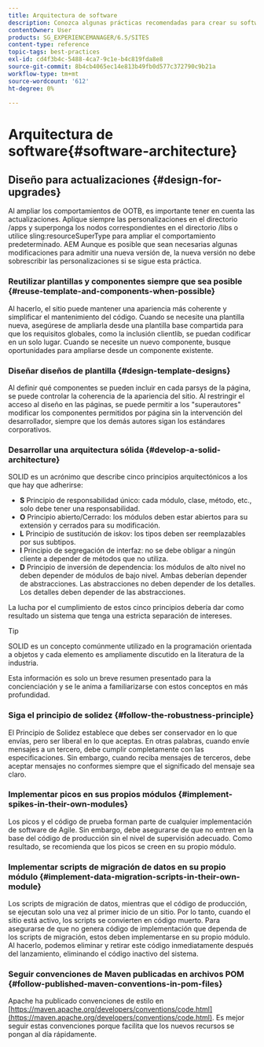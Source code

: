 ```yaml
---
title: Arquitectura de software
description: Conozca algunas prácticas recomendadas para crear su software para Adobe Experience Manager.
contentOwner: User
products: SG_EXPERIENCEMANAGER/6.5/SITES
content-type: reference
topic-tags: best-practices
exl-id: cd4f3b4c-5488-4ca7-9c1e-b4c819fda8e8
source-git-commit: 8b4cb4065ec14e813b49fb0d577c372790c9b21a
workflow-type: tm+mt
source-wordcount: '612'
ht-degree: 0%

---
```


# Arquitectura de software{#software-architecture}

## Diseño para actualizaciones {#design-for-upgrades}

Al ampliar los comportamientos de OOTB, es importante tener en cuenta las actualizaciones. Aplique siempre las personalizaciones en el directorio /apps y superponga los nodos correspondientes en el directorio /libs o utilice sling:resourceSuperType para ampliar el comportamiento predeterminado. AEM Aunque es posible que sean necesarias algunas modificaciones para admitir una nueva versión de, la nueva versión no debe sobrescribir las personalizaciones si se sigue esta práctica.

### Reutilizar plantillas y componentes siempre que sea posible {#reuse-template-and-components-when-possible}

Al hacerlo, el sitio puede mantener una apariencia más coherente y simplificar el mantenimiento del código. Cuando se necesite una plantilla nueva, asegúrese de ampliarla desde una plantilla base compartida para que los requisitos globales, como la inclusión clientlib, se puedan codificar en un solo lugar. Cuando se necesite un nuevo componente, busque oportunidades para ampliarse desde un componente existente.

### Diseñar diseños de plantilla {#design-template-designs}

Al definir qué componentes se pueden incluir en cada parsys de la página, se puede controlar la coherencia de la apariencia del sitio. Al restringir el acceso al diseño en las páginas, se puede permitir a los &quot;superautores&quot; modificar los componentes permitidos por página sin la intervención del desarrollador, siempre que los demás autores sigan los estándares corporativos.

### Desarrollar una arquitectura sólida {#develop-a-solid-architecture}

SOLID es un acrónimo que describe cinco principios arquitectónicos a los que hay que adherirse:

* **S** Principio de responsabilidad único: cada módulo, clase, método, etc., solo debe tener una responsabilidad.
* **O** Principio abierto/Cerrado: los módulos deben estar abiertos para su extensión y cerrados para su modificación.
* **L** Principio de sustitución de iskov: los tipos deben ser reemplazables por sus subtipos.
* **I** Principio de segregación de interfaz: no se debe obligar a ningún cliente a depender de métodos que no utiliza.
* **D** Principio de inversión de dependencia: los módulos de alto nivel no deben depender de módulos de bajo nivel. Ambas deberían depender de abstracciones. Las abstracciones no deben depender de los detalles. Los detalles deben depender de las abstracciones.

La lucha por el cumplimiento de estos cinco principios debería dar como resultado un sistema que tenga una estricta separación de intereses.

>[!TIP]
>
>SOLID es un concepto comúnmente utilizado en la programación orientada a objetos y cada elemento es ampliamente discutido en la literatura de la industria.
>
>Esta información es solo un breve resumen presentado para la concienciación y se le anima a familiarizarse con estos conceptos en más profundidad.

### Siga el principio de solidez {#follow-the-robustness-principle}

El Principio de Solidez establece que debes ser conservador en lo que envías, pero ser liberal en lo que aceptas. En otras palabras, cuando envíe mensajes a un tercero, debe cumplir completamente con las especificaciones. Sin embargo, cuando reciba mensajes de terceros, debe aceptar mensajes no conformes siempre que el significado del mensaje sea claro.

### Implementar picos en sus propios módulos {#implement-spikes-in-their-own-modules}

Los picos y el código de prueba forman parte de cualquier implementación de software de Agile. Sin embargo, debe asegurarse de que no entren en la base del código de producción sin el nivel de supervisión adecuado. Como resultado, se recomienda que los picos se creen en su propio módulo.

### Implementar scripts de migración de datos en su propio módulo {#implement-data-migration-scripts-in-their-own-module}

Los scripts de migración de datos, mientras que el código de producción, se ejecutan solo una vez al primer inicio de un sitio. Por lo tanto, cuando el sitio está activo, los scripts se convierten en código muerto. Para asegurarse de que no genera código de implementación que dependa de los scripts de migración, estos deben implementarse en su propio módulo. Al hacerlo, podemos eliminar y retirar este código inmediatamente después del lanzamiento, eliminando el código inactivo del sistema.

### Seguir convenciones de Maven publicadas en archivos POM {#follow-published-maven-conventions-in-pom-files}

Apache ha publicado convenciones de estilo en [https://maven.apache.org/developers/conventions/code.html](https://maven.apache.org/developers/conventions/code.html). Es mejor seguir estas convenciones porque facilita que los nuevos recursos se pongan al día rápidamente.

